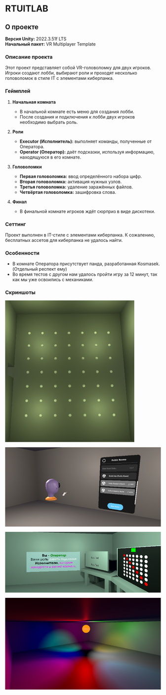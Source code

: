 # RTUITLAB

## О проекте

**Версия Unity:** 2022.3.51f LTS  
**Начальный пакет:** VR Multiplayer Template

### Описание проекта

Этот проект представляет собой VR-головоломку для двух игроков. Игроки создают лобби, выбирают роли и проходят несколько головоломок в стиле IT с элементами киберпанка.

### Геймплей

1. **Начальная комната**  
   - В начальной комнате есть меню для создания лобби.
   - После создания и подключения к лобби двух игроков необходимо выбрать роль.

2. **Роли**  
   - **Executor (Исполнитель):** выполняет команды, полученные от Оператора.
   - **Operator (Оператор):** даёт подсказки, используя информацию, находящуюся в его комнате.

3. **Головоломки**  
   - **Первая головоломка:** ввод определённого набора цифр.
   - **Вторая головоломка:** активация нужных узлов.
   - **Третья головоломка:** удаление заражённых файлов.
   - **Четвёртая головоломка:** зашифровка слова.

4. **Финал**  
   - В финальной комнате игроков ждёт сюрприз в виде дискотеки.

### Сеттинг

Проект выполнен в IT-стиле с элементами киберпанка. К сожалению, бесплатных ассетов для киберпанка не удалось найти.

### Особенности

- В комнате Оператора присутствует панда, разработанная Kosmasek. (Отдельный респект ему)
- Во время тестов с другом нам удалось пройти игру за 12 минут, так как мы уже освоились с механиками.

### Скриншоты

![Головоломка 2](image.png)

![Начальная комната](screen2.png)

![Часть комнаты Оператора](screen3.png)

![Комната для диско (Финал)](screen4.png)
